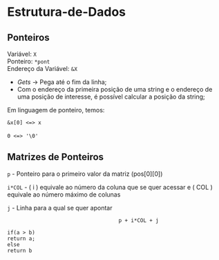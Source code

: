 # **Estrutura-de-Dados**

## Ponteiros

Variável:   ``X``  
Ponteiro:   ``*pont``  
Endereço da Variável: ``&X``


* _Gets_  -> Pega até o fim da linha;
* Com o endereço da primeira posição de uma string e o endereço de uma posição de interesse, é possível calcular a posição da string;



Em linguagem de ponteiro, temos:

`` &x[0] <=> x ``

`` 0 <=> '\0' ``
``  ``

## Matrizes de Ponteiros


  ``p`` - Ponteiro para o primeiro valor da matriz (pos[0][0])

  ``i*COL`` - ( i ) equivale ao número da coluna que se quer acessar e ( COL ) equivale ao número máximo de colunas   

  ``j`` - Linha para a qual se quer apontar

  ```
                                      p + i*COL + j  
  ```

``if(a > b)``  
  ``return a;``  
``else``  
  ``return b``  

